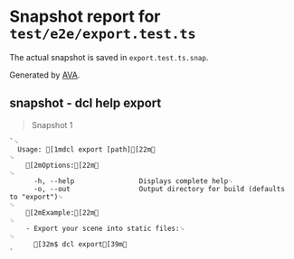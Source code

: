 # Snapshot report for `test/e2e/export.test.ts`

The actual snapshot is saved in `export.test.ts.snap`.

Generated by [AVA](https://ava.li).

## snapshot - dcl help export

> Snapshot 1

    `␊
      Usage: [1mdcl export [path][22m␊
    ␊
        [2mOptions:[22m␊
    ␊
          -h, --help                Displays complete help␊
          -o, --out                 Output directory for build (defaults to "export")␊
    ␊
        [2mExample:[22m␊
    ␊
        - Export your scene into static files:␊
    ␊
          [32m$ dcl export[39m␊
    `
